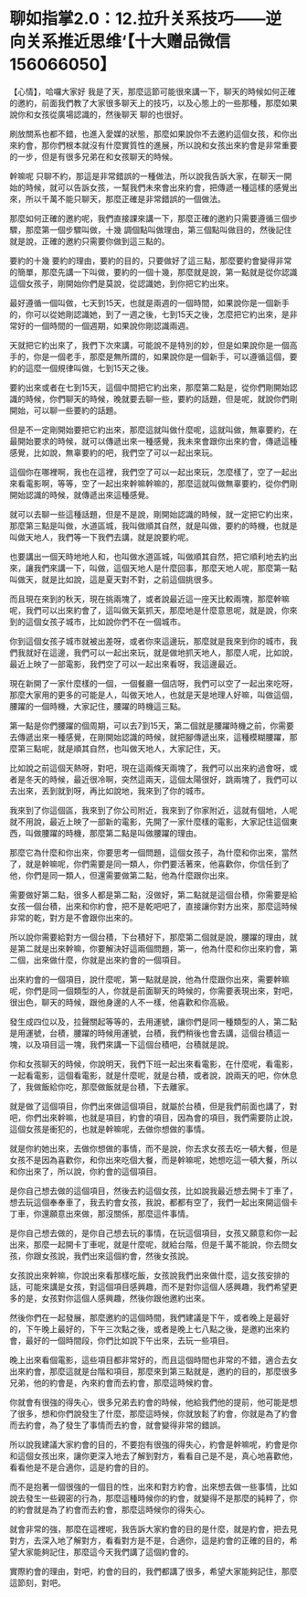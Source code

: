 # 聊如指掌2.0：12.拉升关系技巧——逆向关系推近思维‘【十大赠品微信156066050】

【心情】，哈囉大家好 我是了天，那麼這節可能很來講一下，聊天的時候如何正確的邀約，前面我們教了大家很多聊天上的技巧，以及心態上的一些那種，那麼如果說你和女孩從廣場認識的，然後聊天 聊的也很好。

刷放關系也都不錯，也進入愛媒的狀態，那麼如果說你不去邀約這個女孩，和你出來約會，那你們根本就沒有什麼實質性的進展，所以說和女孩出來約會是非常重要的一步，但是有很多兄弟在和女孩聊天的時候。

幹嘛呢 只聊不約，那這是非常錯誤的一種做法，所以說我告訴大家，在聊天一開始的時候，就可以告訴女孩，一幫我們未來會出來約會，把傳遞一種這樣的感覺出來，所以千萬不能只聊天，那麼正確是非常錯誤的一個做法。

那麼如何正確的邀約呢，我們直接課來講一下，那麼正確的邀約只需要遵循三個步驟，那麼第一個步驟叫做，十幾 調個點叫做理由，第三個點叫做目的，然後記住就是說，正確的邀約只需要你做到這三點的。

要約的十幾 要約的理由，要約的目的，只要做好了這三點，那麼要約會變得非常的簡單，那麼先講一下叫做，要約的一個十幾，那麼就是說，第一點就是從你認識這個女孩子，剛開始你們是莫說，從認識她，到你把它約出來。

最好遵循一個叫做，七天到15天，也就是兩週的一個時間，如果說你是一個新手的，你可以從她剛認識她，到了一週之後，七到15天之後，怎麼把它約出來，是非常好的一個時間的一個週期，如果說你剛認識兩週。

天就把它約出來了，我們下次來講，可能說不是特別的妙，但是如果說你是一個高手的，你是一個老手，那麼是無所謂的，如果說你是一個新手，可以遵循這個，要約的這麼一個規律叫做，七到15天之後。

要約出來或者在七到15天，這個中間把它約出來，那麼第二點是，從你們剛開始認識的時候，你們聊天的時候，晚就要去聊一些，要約的話題，但是呢，就說你們剛開始，可以聊一些要約的話題。

但是不一定剛開始要把它約出來，那麼這就叫做什麼呢，這就叫做，無辜要約，在最開始要求的時候，就可以傳遞出來一種感覺，我未來會跟你出來約會，傳遞這種感覺，比如說，無辜要約的吧，我們空了可以一起出來玩。

這個你在哪裡啊，我也在這裡，我們空了可以一起出來玩，怎麼樣了，空了一起出來看電影啊，等等，空了一起出來幹嘛幹嘛的，那麼這就叫做無辜要約，從你們剛開始認識的時候，就傳遞出來這種感覺。

就可以去聊一些這種話題，但是不是說，剛開始認識的時候，就一定把它約出來，那麼第三點是叫做，水道區城，我叫做順其自然，就是叫做，要約的時機，也就是叫做天地人，我們等一下我們去講，就是說要約呢。

也要講出一個天時地地人和，也叫做水道區城，叫做順其自然，把它順利地去約出來，讓我們來講一下，叫做，這個天地人是什麼回事，那麼天地人呢，那麼第一點叫做天，就是比如說，這是夏天對不對，之前這個挑很多。

而且現在來到的秋天，現在挑兩塊了，或者說最近這一座天比較兩塊，那麼幹嘛呢，我們可以出來約會了，這叫做天氣抓天，那麼地是什麼意思呢，就是說，你來到的這個女孩子城市，比如說你們不在一個城市。

你到這個女孩子城市就被出差呀，或者你來這邊玩，那麼就是我來到你的城市，我們我就好在這邊，我們可以一起出來玩，就是做地抓天地人，那麼人呢，比如說，最近上映了一部電影，我們空了可以一起出來看呀，我這邊最近。

現在新開了一家什麼樣的一個，一個餐廳一個店呀，我們可以空了一起出來吃呀，那麼大家用的更多的可能是人，叫做天地人，也就是天是地理人好嘛，叫做這個，腰躍的一個時機，大家記住，腰躍的時機這三點。

第一點是你們腰躍的個周期，可以去7到15天，第二個就是腰躍時機之前，你需要去傳遞出來一種感覺，在剛開始認識的時候，就把腳傳遞出來，這種模糊腰躍，那麼第三點呢，就是順其自然，也叫做天地人，大家記住，天。

比如說之前這個天熱呀，對吧，現在這兩條天兩塊了，我們可以出來約過會呀，或者是冬天的時候，最近很冷啊，突然這兩天，這個太陽很好，跳兩塊了，我們可以去出來，丟到就到呀，再比如說地，我來到了你的城市。

我來到了你這個區，我來到了你公司附近，我來到了你家附近，這就有個地，人呢就不用說，最近上映了一部新的電影，先開了一家什麼樣的電影，大家記住這個東西，叫做腰躍的時機，那麼第二點是叫做腰躍的理由。

那麼它為什麼和你出來，你要思考一個問題，這個女孩子，為什麼和你出來，當然了，就是幹嘛呢，你們需要是同一類人，你們要活著來，他喜歡你，你信任到了他，你們是同一類人，但還需要做第二點，他為什麼跟你出來。

需要做好第二點，很多人都是第二點，沒做好，第二點就是這個台積，你需要是給女孩一個台積，出來和你約會，把不是乾吧吧了，直接讓你對方出來，那麼這時候非常的乾，對方是不會跟你出來的。

所以說你需要給對方一個台積，下台積好下，那麼第二個就是說，腰躍的理由，就是第二就是出來幹嘛，你要解決好這兩個問題，第一，他為什麼和你出來約會，第二個，出來做什麼，你就是出來約會的一個項目。

出來約會的一個項目，說什麼呢，第一點就是說，他為什麼跟你出來，需要幹嘛呢，你們是同一個類型的人，你就是前面聊天的時候的，你需要表現出來，對吧，很出色，聊天的時候，跟他身邊的人不一樣，他喜歡和你高級。

發生成四位以及，拉聲關起等等的，去用運號，讓你們是同一種類型的人，第二點是用運號，台積，腰躍的時候用運號，台積，我們稍後也會去講，這個台積這一塊，以及項目這一塊，我們來講一下這個台積吧，台積就是說。

你和女孩聊天的時候，你說明天，我們下班一起出來看電影，在什麼呢，看電影，一起看電影，這個看電影，就是什麼呢，就是台積，或者說，說兩天的吧，你休息了，我做飯給你吃，那麼做飯就是台積，下去離家。

就是做了這個項目，你們出來做這個項目，就屬於台積，但是我們前面也講了，對吧，你們出來幹嘛，也就是項目，約會的項目，因為會的項目，我們需要防止說，這個女孩是衝犯的，也就是幹嘛呢，去做你想做的事情。

就是你約她出來，去做你想做的事情，而不是說，你去求女孩去吃一頓大餐，但是女孩不是因為喜歡你，和你出來吃個大餐，而是幹嘛呢，她想吃這一頓大餐，所以和你出來了，所以說，你約會的這個項目。

是你自己想去做的這個項目，然後去約這個女孩，比如說我最近想去開卡丁車了，想去玩這個奉奉車了，我去約會女孩，我說，都都有空了，我們一起出來開這個卡丁車，你還願意出來做，那沒關係，那麼這件事情。

是你自己想去做的，是你自己想去玩的事情，在玩這個項目，女孩又願意和你一起出來，那麼一起開卡丁車呢，就是什麼呢，就給台階，但是千萬不能說，你去問女孩，你跟女孩說，我們出來這個約會，然後女孩說。

女孩說出來幹嘛，你說出來看那樣吃飯，女孩說我們出來做什麼，這女孩安排的話，可能來講是女孩，對這個項目感興趣，而不是對你這個人感興趣，我們希望更多的是，女孩對你這個人感興趣，然後你跟他邀約出來。

然後你們在一起發展，那麼邀約的這個時間，我們建議是下午，或者晚上是最好的，下午晚上最好的，下午三次點之後，或者是晚上七八點之後，是邀約出來約會，最好的一個時間段，你們比如說下午出來，去玩一些項目。

晚上出來看個電影，這些項目都非常好的，而且這個時間也非常的不錯，適合去女出來約會，那麼這就是台階和項目，那麼來到第三點就是，邀約的目的，那麼很多兄弟，他的約會是，內來約會而去約會，那麼這時候約會。

你就會有很強的得失心，很多兄弟去約會的時候，他給我們他的提前，他可能是想了很多，想和你們說發生了什麼，那麼這時候，你就放鬆了約會，你就是為了約會而去約會，為了發生了事情而去約會，就會變得非常的錯誤。

所以說我建議大家約會的目的，不要抱有很強的得失心，約會是幹嘛呢，約會是你和這個女孩出來，讓你更深入地去了解到對方，看看自己是不是，真心地喜歡他，看看他是不是合適你，這是約會的目的。

而不是抱著一個很強的一個目的性，出來和對方約會，出來想去做一些事情，比如說去發生一些親密的行為，那麼這種時候你的約會，就變得不是那麼的純粹了，你的約會就是為了約會而去約會，那麼這時候你的得失心。

就會非常的強，那麼在這裡呢，我告訴大家約會的目的是什麼，就是約會，把去見對方，去深入地了解對方，看看對方是不是，合適你，這是約會的正確的目的，希望大家能夠記住，那麼這今天我們講了這個約會的。

實際約會的理由，對吧，約會的目的，我們都講了很多，希望大家能夠記住，那麼這節刻，對吧。